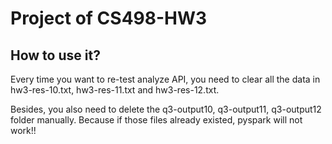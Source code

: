 # Project of CS498-HW3

## How to use it?

Every time you want to re-test analyze API, you need to clear all the data in hw3-res-10.txt, hw3-res-11.txt and hw3-res-12.txt.

Besides, you also need to delete the q3-output10, q3-output11, q3-output12 folder manually.
Because if those files already existed, pyspark will not work!!